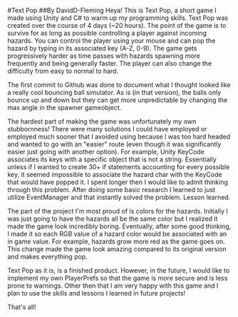 #Text Pop
##By DavidD-Fleming
Heya! This is Text Pop, a short game I made using Unity and C# to warm up my programming skills. Text Pop was created over the course of 4 days (~20 hours). The point of the game is to survive for as long as possible controlling a player against incoming hazards. You can control the player using your mouse and can pop the hazard by typing in its associated key (A-Z, 0-9). The game gets progressively harder as time passes with hazards spawning more frequently and being generally faster. The player can also change the difficulty from easy to normal to hard.

The first commit to Github was done to document what I thought looked like a really cool bouncing ball simulator. As is (in that version), the balls only bounce up and down but they can get more unpredictable by changing the max angle in the spawner gameobject.

The hardest part of making the game was unfortunately my own stubbornness! There were many solutions I could have employed or employed much sooner that I avoided using because I was too hard headed and wanted to go with an "easier" route (even though it was significantly easier just going with another option). For example, Unity KeyCode associates its keys with a specific object that is not a string. Essentially unless if I wanted to create 30+ if statements accounting for every possible key, it seemed impossible to associate the hazard char with the KeyCode that would have popped it. I spent longer then I would like to admit thinking through this problem. After doing some basic research I learned to just utilize EventManager and that instantly solved the problem. Lesson learned.

The part of the project I'm most proud of is colors for the hazards. Initially I was just going to have the hazards all be the same color but I realized it made the game look incredibly boring. Eventually, after some good thinking, I made it so each RGB value of a hazard color would be associated with an in game value. For example, hazards grow more red as the game goes on. This change made the game look amazing compared to its original version and makes everything pop.

Text Pop as it is, is a finished product. However, in the future, I would like to implement my own PlayerPrefs so that the game is more secure and is less prone to warnings. Other then that I am very happy with this game and I plan to use the skills and lessons I learned in future projects!

That's all!
